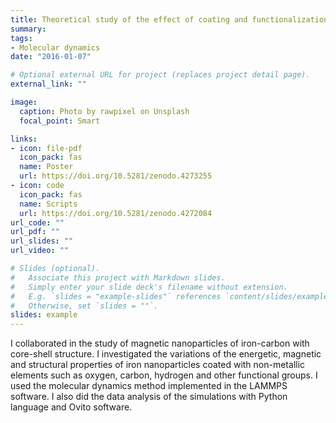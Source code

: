 ```yaml
---
title: Theoretical study of the effect of coating and functionalization of magnetic nanoparticles and related nanosystems by molecular dynamics
summary: 
tags:
- Molecular dynamics
date: "2016-01-07"

# Optional external URL for project (replaces project detail page).
external_link: ""

image:
  caption: Photo by rawpixel on Unsplash
  focal_point: Smart

links:
- icon: file-pdf
  icon_pack: fas
  name: Poster
  url: https://doi.org/10.5281/zenodo.4273255
- icon: code
  icon_pack: fas
  name: Scripts
  url: https://doi.org/10.5281/zenodo.4272084
url_code: ""
url_pdf: ""
url_slides: ""
url_video: ""

# Slides (optional).
#   Associate this project with Markdown slides.
#   Simply enter your slide deck's filename without extension.
#   E.g. `slides = "example-slides"` references `content/slides/example-slides.md`.
#   Otherwise, set `slides = ""`.
slides: example
---
```

I collaborated in the study of magnetic nanoparticles of iron-carbon with core-shell structure. I investigated the variations of the energetic, magnetic and structural properties of iron nanoparticles coated with non-metallic elements such as oxygen, carbon, hydrogen and other functional groups. I used the molecular dynamics method implemented in the LAMMPS software. I also did the data analysis of the simulations with Python language and Ovito software.
